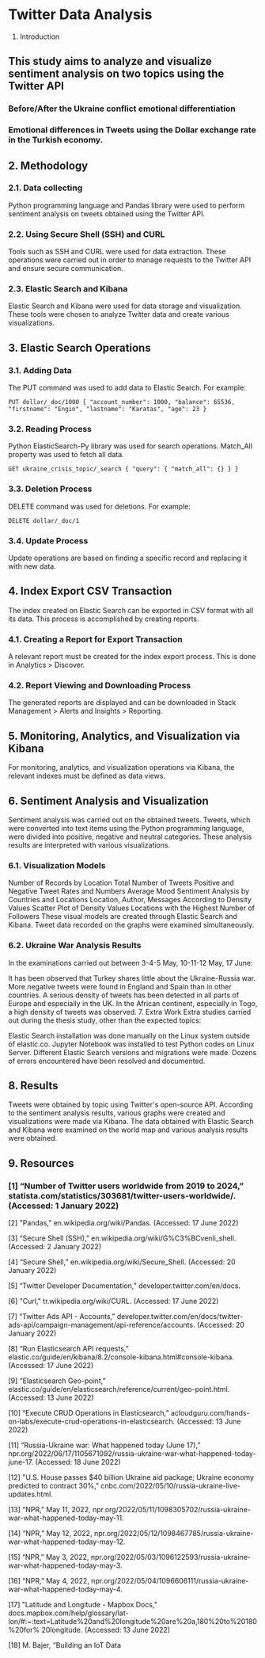 # Twitter Data Analysis
1. Introduction
## This study aims to analyze and visualize sentiment analysis on two topics using the Twitter API
### Before/After the Ukraine conflict emotional differentiation
### Emotional differences in Tweets using the Dollar exchange rate in the Turkish economy.

## 2. Methodology
### 2.1. Data collecting
Python programming language and Pandas library were used to perform sentiment analysis on tweets obtained using the Twitter API.

### 2.2. Using Secure Shell (SSH) and CURL
Tools such as SSH and CURL were used for data extraction. These operations were carried out in order to manage requests to the Twitter API and ensure secure communication.

### 2.3. Elastic Search and Kibana
Elastic Search and Kibana were used for data storage and visualization. These tools were chosen to analyze Twitter data and create various visualizations.

## 3. Elastic Search Operations
### 3.1. Adding Data
The PUT command was used to add data to Elastic Search. For example:


`
PUT dollar/_doc/1000
{
   "account_number": 1000,
   "balance": 65536,
   "firstname": "Engin",
   "lastname": "Karatas",
   "age": 23
}
`

### 3.2. Reading Process
Python ElasticSearch-Py library was used for search operations. Match_All property was used to fetch all data.


`
GET ukraine_crisis_topic/_search
{
   "query": {
     "match_all": {}
   }
}
`
### 3.3. Deletion Process
DELETE command was used for deletions. For example:


`
DELETE dollar/_doc/1
`

### 3.4. Update Process
Update operations are based on finding a specific record and replacing it with new data.

## 4. Index Export CSV Transaction
The index created on Elastic Search can be exported in CSV format with all its data. This process is accomplished by creating reports.

### 4.1. Creating a Report for Export Transaction
A relevant report must be created for the index export process. This is done in Analytics > Discover.

### 4.2. Report Viewing and Downloading Process
The generated reports are displayed and can be downloaded in Stack Management > Alerts and Insights > Reporting.

## 5. Monitoring, Analytics, and Visualization via Kibana
For monitoring, analytics, and visualization operations via Kibana, the relevant indexes must be defined as data views.

## 6. Sentiment Analysis and Visualization
Sentiment analysis was carried out on the obtained tweets. Tweets, which were converted into text items using the Python programming language, were divided into positive, negative and neutral categories. These analysis results are interpreted with various visualizations.

### 6.1. Visualization Models
Number of Records by Location
Total Number of Tweets
Positive and Negative Tweet Rates and Numbers
Average Mood
Sentiment Analysis by Countries and Locations
Location, Author, Messages According to Density Values
Scatter Plot of Density Values
Locations with the Highest Number of Followers
These visual models are created through Elastic Search and Kibana. Tweet data recorded on the graphs were examined simultaneously.

### 6.2. Ukraine War Analysis Results
In the examinations carried out between 3-4-5 May, 10-11-12 May, 17 June:

It has been observed that Turkey shares little about the Ukraine-Russia war.
More negative tweets were found in England and Spain than in other countries.
A serious density of tweets has been detected in all parts of Europe and especially in the UK.
In the African continent, especially in Togo, a high density of tweets was observed.
7. Extra Work
Extra studies carried out during the thesis study, other than the expected topics:

Elastic Search installation was done manually on the Linux system outside of elastic.co.
Jupyter Notebook was installed to test Python codes on Linux Server.
Different Elastic Search versions and migrations were made.
Dozens of errors encountered have been resolved and documented.
## 8. Results
Tweets were obtained by topic using Twitter's open-source API.
According to the sentiment analysis results, various graphs were created and visualizations were made via Kibana.
The data obtained with Elastic Search and Kibana were examined on the world map and various analysis results were obtained.
## 9. Resources
### [1] “Number of Twitter users worldwide from 2019 to 2024,” statista.com/statistics/303681/twitter-users-worldwide/. (Accessed: 1 January 2022)

[2] "Pandas," en.wikipedia.org/wiki/Pandas. (Accessed: 17 June 2022)

[3] “Secure Shell (SSH),” en.wikipedia.org/wiki/G%C3%BCvenli_shell. (Accessed: 2 January 2022)

[4] “Secure Shell,” en.wikipedia.org/wiki/Secure_Shell. (Accessed: 20 January 2022)

[5] “Twitter Developer Documentation,” developer.twitter.com/en/docs.

[6] "Curl," tr.wikipedia.org/wiki/CURL. (Accessed: 17 June 2022)

[7] “Twitter Ads API - Accounts,” developer.twitter.com/en/docs/twitter-ads-api/campaign-management/api-reference/accounts. (Accessed: 20 January 2022)

[8] “Run Elasticsearch API requests,” elastic.co/guide/en/kibana/8.2/console-kibana.html#console-kibana. (Accessed: 17 June 2022)

[9] “Elasticsearch Geo-point,” elastic.co/guide/en/elasticsearch/reference/current/geo-point.html. (Accessed: 13 June 2022)

[10] “Execute CRUD Operations in Elasticsearch,” acloudguru.com/hands-on-labs/execute-crud-operations-in-elasticsearch. (Accessed: 13 June 2022)

[11] “Russia-Ukraine war: What happened today (June 17),” npr.org/2022/06/17/1105671092/russia-ukraine-war-what-happened-today-june-17. (Accessed: 18 June 2022)

[12] "U.S. House passes $40 billion Ukraine aid package; Ukraine economy predicted to contract 30%," cnbc.com/2022/05/10/russia-ukraine-live-updates.html.

[13] “NPR,” May 11, 2022, npr.org/2022/05/11/1098305702/russia-ukraine-war-what-happened-today-may-11.

[14] “NPR,” May 12, 2022, npr.org/2022/05/12/1098467785/russia-ukraine-war-what-happened-today-may-12.

[15] “NPR,” May 3, 2022, npr.org/2022/05/03/1096122593/russia-ukraine-war-what-happened-today-may-3.

[16] “NPR,” May 4, 2022, npr.org/2022/05/04/1096606111/russia-ukraine-war-what-happened-today-may-4.

[17] "Latitude and Longitude - Mapbox Docs," docs.mapbox.com/help/glossary/lat-lon/#:~:text=Latitude%20and%20longitude%20are%20a,180%20to%20180%20for% 20longitude. (Accessed: 13 June 2022)

[18] M. Bajer, “Building an IoT Data
